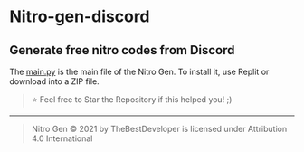 # Nitro-gen-discord
Generate free nitro codes from Discord
----
The [main.py](https://github.com/TheBestDeveloperYT/Nitro-gen-discord/blob/main/main/main.py) is the main file of the Nitro Gen. To install it, use Replit or download into a ZIP file.</br>

> ⭐ Feel free to Star the Repository if this helped you! ;)

----

> Nitro Gen © 2021 by TheBestDeveloper is licensed under Attribution 4.0 International 
